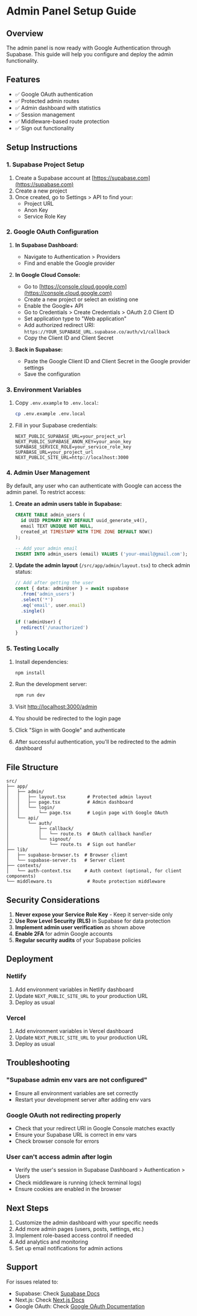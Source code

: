 # Admin Panel Setup Guide

## Overview
The admin panel is now ready with Google Authentication through Supabase. This guide will help you configure and deploy the admin functionality.

## Features
- ✅ Google OAuth authentication
- ✅ Protected admin routes
- ✅ Admin dashboard with statistics
- ✅ Session management
- ✅ Middleware-based route protection
- ✅ Sign out functionality

## Setup Instructions

### 1. Supabase Project Setup

1. Create a Supabase account at [https://supabase.com](https://supabase.com)
2. Create a new project
3. Once created, go to Settings > API to find your:
   - Project URL
   - Anon Key
   - Service Role Key

### 2. Google OAuth Configuration

1. **In Supabase Dashboard:**
   - Navigate to Authentication > Providers
   - Find and enable the Google provider

2. **In Google Cloud Console:**
   - Go to [https://console.cloud.google.com](https://console.cloud.google.com)
   - Create a new project or select an existing one
   - Enable the Google+ API
   - Go to Credentials > Create Credentials > OAuth 2.0 Client ID
   - Set application type to "Web application"
   - Add authorized redirect URI: `https://YOUR_SUPABASE_URL.supabase.co/auth/v1/callback`
   - Copy the Client ID and Client Secret

3. **Back in Supabase:**
   - Paste the Google Client ID and Client Secret in the Google provider settings
   - Save the configuration

### 3. Environment Variables

1. Copy `.env.example` to `.env.local`:
   ```bash
   cp .env.example .env.local
   ```

2. Fill in your Supabase credentials:
   ```env
   NEXT_PUBLIC_SUPABASE_URL=your_project_url
   NEXT_PUBLIC_SUPABASE_ANON_KEY=your_anon_key
   SUPABASE_SERVICE_ROLE=your_service_role_key
   SUPABASE_URL=your_project_url
   NEXT_PUBLIC_SITE_URL=http://localhost:3000
   ```

### 4. Admin User Management

By default, any user who can authenticate with Google can access the admin panel. To restrict access:

1. **Create an admin users table in Supabase:**
   ```sql
   CREATE TABLE admin_users (
     id UUID PRIMARY KEY DEFAULT uuid_generate_v4(),
     email TEXT UNIQUE NOT NULL,
     created_at TIMESTAMP WITH TIME ZONE DEFAULT NOW()
   );
   
   -- Add your admin email
   INSERT INTO admin_users (email) VALUES ('your-email@gmail.com');
   ```

2. **Update the admin layout** (`/src/app/admin/layout.tsx`) to check admin status:
   ```typescript
   // Add after getting the user
   const { data: adminUser } = await supabase
     .from('admin_users')
     .select('*')
     .eq('email', user.email)
     .single()
   
   if (!adminUser) {
     redirect('/unauthorized')
   }
   ```

### 5. Testing Locally

1. Install dependencies:
   ```bash
   npm install
   ```

2. Run the development server:
   ```bash
   npm run dev
   ```

3. Visit [http://localhost:3000/admin](http://localhost:3000/admin)

4. You should be redirected to the login page

5. Click "Sign in with Google" and authenticate

6. After successful authentication, you'll be redirected to the admin dashboard

## File Structure

```
src/
├── app/
│   ├── admin/
│   │   ├── layout.tsx        # Protected admin layout
│   │   ├── page.tsx          # Admin dashboard
│   │   └── login/
│   │       └── page.tsx      # Login page with Google OAuth
│   └── api/
│       └── auth/
│           ├── callback/
│           │   └── route.ts  # OAuth callback handler
│           └── signout/
│               └── route.ts  # Sign out handler
├── lib/
│   ├── supabase-browser.ts  # Browser client
│   └── supabase-server.ts   # Server client
├── contexts/
│   └── auth-context.tsx     # Auth context (optional, for client components)
└── middleware.ts             # Route protection middleware
```

## Security Considerations

1. **Never expose your Service Role Key** - Keep it server-side only
2. **Use Row Level Security (RLS)** in Supabase for data protection
3. **Implement admin user verification** as shown above
4. **Enable 2FA** for admin Google accounts
5. **Regular security audits** of your Supabase policies

## Deployment

### Netlify
1. Add environment variables in Netlify dashboard
2. Update `NEXT_PUBLIC_SITE_URL` to your production URL
3. Deploy as usual

### Vercel
1. Add environment variables in Vercel dashboard
2. Update `NEXT_PUBLIC_SITE_URL` to your production URL
3. Deploy as usual

## Troubleshooting

### "Supabase admin env vars are not configured"
- Ensure all environment variables are set correctly
- Restart your development server after adding env vars

### Google OAuth not redirecting properly
- Check that your redirect URI in Google Console matches exactly
- Ensure your Supabase URL is correct in env vars
- Check browser console for errors

### User can't access admin after login
- Verify the user's session in Supabase Dashboard > Authentication > Users
- Check middleware is running (check terminal logs)
- Ensure cookies are enabled in the browser

## Next Steps

1. Customize the admin dashboard with your specific needs
2. Add more admin pages (users, posts, settings, etc.)
3. Implement role-based access control if needed
4. Add analytics and monitoring
5. Set up email notifications for admin actions

## Support

For issues related to:
- Supabase: Check [Supabase Docs](https://supabase.com/docs)
- Next.js: Check [Next.js Docs](https://nextjs.org/docs)
- Google OAuth: Check [Google OAuth Documentation](https://developers.google.com/identity/protocols/oauth2)